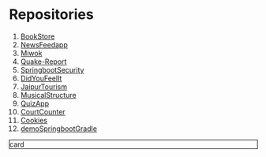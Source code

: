 # Repositories

<!-- https://github.com/willianjusten/cards-jekyll-template -->

<ol>
  <li><a href="https://github.com/arunkumartaneja/BookStore">BookStore</a></li>
  <li><a href="https://github.com/arunkumartaneja/NewsFeedapp">NewsFeedapp</a></li>
  <li><a href="https://github.com/arunkumartaneja/Miwok">Miwok</a></li>
  <li><a href="https://github.com/arunkumartaneja/Quake-Report">Quake-Report</a></li>
  <li><a href="https://github.com/arunkumartaneja/SpringbootSecurity">SpringbootSecurity</a></li>
  <li><a href="https://github.com/arunkumartaneja/DidYouFeelIt">DidYouFeelIt</a></li>
  <li><a href="https://github.com/arunkumartaneja/JaipurTourism">JaipurTourism</a></li>
  <li><a href="https://github.com/arunkumartaneja/MusicalStructure">MusicalStructure</a></li>
  <li><a href="https://github.com/arunkumartaneja/QuizApp">QuizApp</a></li>
  <li><a href="https://github.com/arunkumartaneja/CourtCounter">CourtCounter</a></li>
  <li><a href="https://github.com/arunkumartaneja/Cookies">Cookies</a></li>
  <li><a href="https://github.com/arunkumartaneja/demoSpringbootGradle">demoSpringbootGradle</a></li>
</ol> 

<div style="border: 1px solid black"> 
  card
  
  </div>
